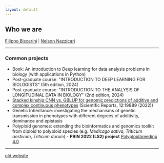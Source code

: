 ```yaml
---
layout: default
---
```


## Who we are

[Filippo Biscarini](./filippo.html) | [Nelson Nazzicari](./nelson.html)


***

### Common projects

- Book: An introduction to Deep learning for data analysis problems in biology (with applications in Python)
- Post-graduate course: "INTRODUCTION TO DEEP LEARNING FOR BIOLOGISTS" (5th edition, 2024)
- Post-graduate course: "INTRODUCTION TO THE ANALYSIS OF LONGITUDINAL DATA IN BIOLOGY" (2nd edition, 2024)
- [Stacked kinship CNN vs. GBLUP for genomic predictions of additive and complex continuous phenotypes](https://www.nature.com/articles/s41598-022-24405-0) (Scientific Reports, 12:19889 (2022))
- Genetic Inheritance: investigating the mechanisms of genetic transmission in phenotypes with different degrees of additivity, dominance and epistasis
- Polyploid genomes: extending the bioinformatics and genomics toolkit from diploid to polyploid species (e.g. *Medicago sativa*, *Triticum aestivum*, *Triticum durum*) - **PRIN 2022 (LS2) project** [Polyploidbreeding 4.0](https://polyploidbreeding.ibba.cnr.it/)

***

[old website](https://bioinformateachers.wordpress.com/)


